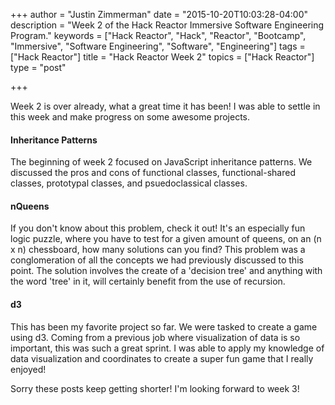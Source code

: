 +++
author = "Justin Zimmerman"
date = "2015-10-20T10:03:28-04:00"
description = "Week 2 of the Hack Reactor Immersive Software Engineering Program."
keywords = ["Hack Reactor", "Hack", "Reactor", "Bootcamp", "Immersive", "Software Engineering", "Software", "Engineering"]
tags = ["Hack Reactor"]
title = "Hack Reactor Week 2"
topics = ["Hack Reactor"]
type = "post"

+++

Week 2 is over already, what a great time it has been! I was able to settle in this week and make progress on some awesome projects.

#### Inheritance Patterns

The beginning of week 2 focused on JavaScript inheritance patterns. We discussed the pros and cons of functional classes, functional-shared classes, prototypal classes, and psuedoclassical classes.

#### nQueens

If you don't know about this problem, check it out! It's an especially fun logic puzzle, where you have to test for a given amount of queens, on an (n x n) chessboard, how many solutions can you find? This problem was a conglomeration of all the concepts we had previously discussed to this point. The solution involves the create of a 'decision tree' and anything with the word 'tree' in it, will certainly benefit from the use of recursion.

#### d3

This has been my favorite project so far. We were tasked to create a game using d3. Coming from a previous job where visualization of data is so important, this was such a great sprint. I was able to apply my knowledge of data visualization and coordinates to create a super fun game that I really enjoyed!

Sorry these posts keep getting shorter! I'm looking forward to week 3!
